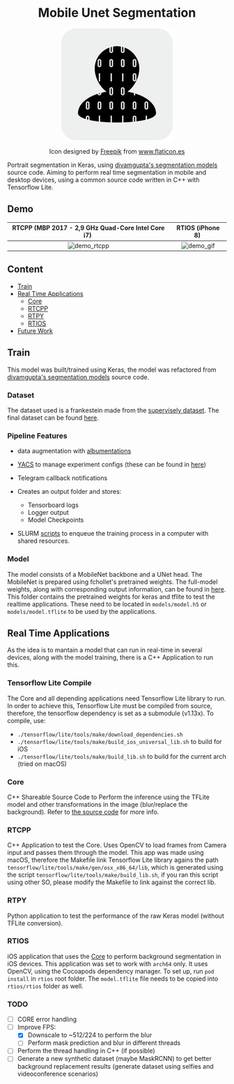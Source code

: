 
<h1 align='center'>Mobile Unet Segmentation</h1>
<p align='center'><img src='demo/icon.png' height='256px'/></p>
<p align='center'>
Icon designed by <a href='https://www.flaticon.es/autores/freepik' title='Freepik'>Freepik</a> from <a href='https://www.flaticon.es/' title='Flaticon'>www.flaticon.es</a>
</p>

Portrait segmentation in Keras, using [divamgupta's segmentation models](https://github.com/divamgupta/image-segmentation-keras) source code. Aiming to perform real time segmentation in mobile and desktop devices, using a common source code written in C++ with Tensorflow Lite.

## Demo

| RTCPP (MBP 2017 - 2,9 GHz Quad-Core Intel Core i7) | RTIOS (iPhone 8) |
| :---: | :---: |
| <img alt="demo_rtcpp" src="./demo/demo_rtcpp.gif" height=400/> | <img alt="demo_gif" src="./demo/demo_rtios.gif" height=400/> |

## Content

- [Train](#train)
- [Real Time Applications](#real-time-applications)
    - [Core](#core)
    - [RTCPP](#rtcpp)
    - [RTPY](#rtpy)
    - [RTIOS](#rtios)
- [Future Work](#todo)


## Train

This model was built/trained using Keras, the model was refactored from [divamgupta's segmentation models](https://github.com/divamgupta/image-segmentation-keras) source code.

### Dataset

The dataset used is a frankestein made from the [supervisely dataset](http://supervise.ly/). The final dataset can be found [here](https://drive.google.com/drive/folders/1uVEgfBRE2x_RnPYRUj0QL6AJNPfvxYHM?usp=sharing).

### Pipeline Features

- data augmentation with [albumentations](https://github.com/albumentations-team/albumentations)
- [YACS](https://github.com/rbgirshick/yacs) to manage experiment configs (these can be found in [here](./configs))
- Telegram callback notifications 
- Creates an output folder and stores:

    - Tensorboard logs
    - Logger output
    - Model Checkpoints

- SLURM [scripts](./slurm) to enqueue the training process in a computer with shared resources.

### Model

The model consists of a MobileNet backbone and a UNet head. The MobileNet is prepared using fchollet's pretrained weights.
The full-model weights, along with corresponding output information, can be found in [here](https://drive.google.com/drive/folders/1fvmbBIBeCga2cKpGz47mRe98OCkQ_TOF?usp=sharing).
This folder contains the pretrained weights for keras and tflite to test the realtime applications. These need to be located in `models/model.h5` or `models/model.tflite` to be used by the applications.

## Real Time Applications

As the idea is to mantain a model that can run in real-time in several devices, along with the model training, there is a C++ Application to run this.

### Tensorflow Lite Compile

The Core and all depending applications need Tensorflow Lite library to run. In order to achieve this, Tensorflow Lite must be compiled from source, therefore, the tensorflow dependency is set as a submodule (v1.13x). To compile, use:

- `./tensorflow/lite/tools/make/download_dependencies.sh`
- `./tensorflow/lite/tools/make/build_ios_universal_lib.sh` to build for iOS
- `./tensorflow/lite/tools/make/build_lib.sh` to build for the current arch (tried on macOS)

### Core

C++ Shareable Source Code to Perform the inference using the TFLite model and other transformations in the image (blur/replace the background).
Refer to [the source code](./app/core) for more info.

### RTCPP

C++ Application to test the Core. Uses OpenCV to load frames from Camera input and passes them through the model.
This app was made using macOS, therefore the Makefile link Tensorflow Lite library agains the path `tensorflow/lite/tools/make/gen/osx_x86_64/lib`, which is generated using the script `tensorflow/lite/tools/make/build_lib.sh`, if you ran this script using other SO, please modify the Makefile to link against the correct lib.


### RTPY

Python application to test the performance of the raw Keras model (without TFLite conversion).


### RTIOS

iOS application that uses the [Core](#core) to perform background segmentation in iOS devices. This application was set to work with `arch64` only.
It uses OpenCV, using the Cocoapods dependency manager. To set up, run `pod install` in `rtios` root folder. The `model.tflite` file needs to be copied into `rtios/rtios` folder as well. 

### TODO

- [ ] CORE error handling 
- [ ] Improve FPS:
    - [X] Downscale to ~512/224 to perform the blur
    - [ ] Perform mask prediction and blur in different threads
- [ ] Perform the thread handling in C++ (if possible)
- [ ] Generate a new synthetic dataset (maybe MaskRCNN) to get better background replacement results (generate dataset using selfies and videoconference scenarios)
